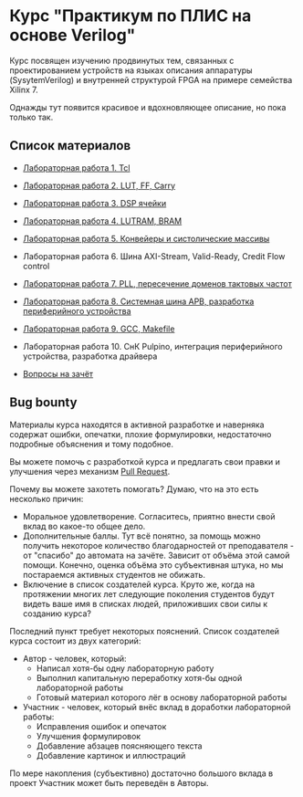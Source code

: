 # Курс "Практикум по ПЛИС на основе Verilog"

Курс посвящен изучению продвинутых тем, связанных с проектированием устройств на языках описания аппаратуры (SysytemVerilog) и внутренней структурой FPGA на примере семейства Xilinx 7.

Однажды тут появится красивое и вдохновляющее описание, но пока только так.


## Список материалов
* [Лабораторная работа 1. Tcl](./Labs/01.%20Tcl/README.md)
* [Лабораторная работа 2. LUT, FF, Carry](./Labs/02.%20LUT%20and%20FF/README.md)
* [Лабораторная работа 3. DSP ячейки](./Labs/03.%20DSP/README.md)
* [Лабораторная работа 4. LUTRAM, BRAM](./Labs/04.%20LUTRAM%20BRAM/README.md)
* [Лабораторная работа 5. Конвейеры и систолические массивы](./Labs/05.%20Pipelines%20and%20Systolic%20arrays/README.md)
* Лабораторная работа 6. Шина AXI-Stream, Valid-Ready, Credit Flow control
* [Лабораторная работа 7. PLL, пересечение доменов тактовых частот](./Labs/07.%20PLL%20and%20CDC/README.md)
* [Лабораторная работа 8. Системная шина APB, разработка периферийного устройства](./Labs/08.%20APB%20and%20CRC/README.md)
* [Лабораторная работа 9. GCC, Makefile](./Labs/09.%20gcc%20make/README.md)
* Лабораторная работа 10. СнК Pulpino, интеграция периферийного устройства, разработка драйвера

* [Вопросы на зачёт](./Other/exam_questions.md)

## Bug bounty
Материалы курса находятся в активной разработке и наверняка содержат ошибки, опечатки, плохие формулировки, недостаточно подробные объяснения и тому подобное.

Вы можете помочь с разработкой курса и предлагать свои правки и улучшения через механизм [Pull Request](https://github.com/MPSU/FPGA_pract/pulls).

Почему вы можете захотеть помогать? Думаю, что на это есть несколько причин:
 * Моральное удовлетворение. Согласитесь, приятно внести свой вклад во какое-то общее дело.
 * Дополнительные баллы. Тут всё понятно, за помощь можно получить некоторое количество благодарностей от преподавателя - от "спасибо" до автомата на зачёте. Зависит от объёма этой самой помощи. Конечно, оценка объёма это субъективная штука, но мы постараемся активных студентов не обижать.
 * Включение в список создателей курса. Круто же, когда на протяжении многих лет следующие поколения студентов будут видеть ваше имя в списках людей, приложивших свои силы к созданию курса?

Последний пункт требует некоторых пояснений. Список создателей курса состоит из двух категорий:
 * Автор - человек, который:
   * Написал хотя-бы одну лабораторную работу
   * Выполнил капитальную переработку хотя-бы одной лабораторной работы
   * Готовый материал которого лёг в основу лабораторной работы
 * Участник - человек, который внёс вклад в доработки лабораторной работы:
   * Исправления ошибок и опечаток
   * Улучшения формулировок
   * Добавление абзацев поясняющего текста
   * Добавление картинок и иллюстраций

По мере накопления (субъективно) достаточно большого вклада в проект Участник может быть переведён в Авторы.
